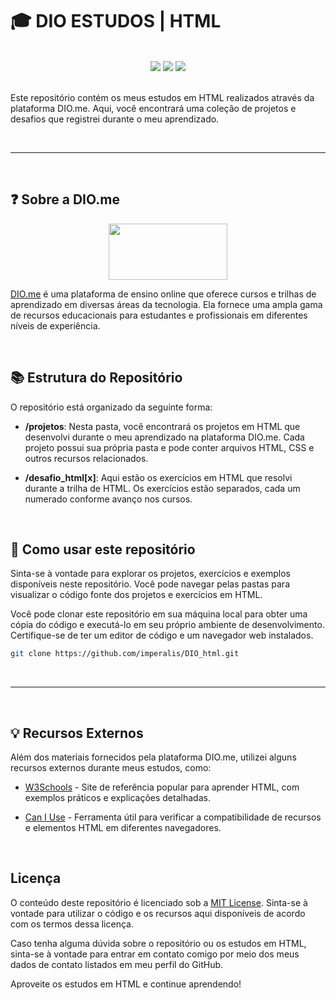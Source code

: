 # 🎓 DIO ESTUDOS | HTML

<br>
<div align=center>
<img src="https://img.shields.io/github/languages/code-size/imperalis/DIO_html?color=80A68A&label=general%20size&logo=github&logoColor=80A68A&style=for-the-badge"/>
<img src="https://img.shields.io/github/directory-file-count/imperalis/DIO_html?&logo=onlyoffice&logoColor=80A68A&color=80A68A&label=Files&style=for-the-badge"/>
<img src="https://img.shields.io/github/languages/count/imperalis/DIO_html?color=80A68A&logo=windowsterminal&logoColor=80A68A&style=for-the-badge"/>
</div>

<br>

Este repositório contém os meus estudos em HTML realizados através da plataforma DIO.me. Aqui, você encontrará uma coleção de projetos e desafios que registrei durante o meu aprendizado.

<br>

<hr>

<br>

## ❓ Sobre a DIO.me

<div align="center">
<img width="190"  height="90" src="https://camo.githubusercontent.com/8938ab0c1074183af61bc79aa67fee72af88e0eca2ef2e6d12df51b3da7a9209/68747470733a2f2f6865726d65732e6469676974616c696e6e6f766174696f6e2e6f6e652f6173736574732f64696f6d652f6c6f676f2e737667">
</div>

[DIO.me](https://www.dio.me/) é uma plataforma de ensino online que oferece cursos e trilhas de aprendizado em diversas áreas da tecnologia. Ela fornece uma ampla gama de recursos educacionais para estudantes e profissionais em diferentes níveis de experiência.

<br>

## 📚 Estrutura do Repositório

O repositório está organizado da seguinte forma:

- **/projetos**: Nesta pasta, você encontrará os projetos em HTML que desenvolvi durante o meu aprendizado na plataforma DIO.me. Cada projeto possui sua própria pasta e pode conter arquivos HTML, CSS e outros recursos relacionados.

- **/desafio_html[x]**: Aqui estão os exercícios em HTML que resolvi durante a trilha de HTML. Os exercícios estão separados, cada um numerado conforme avanço nos cursos.

<br>

## 💾 Como usar este repositório

Sinta-se à vontade para explorar os projetos, exercícios e exemplos disponíveis neste repositório. Você pode navegar pelas pastas para visualizar o código fonte dos projetos e exercícios em HTML.

Você pode clonar este repositório em sua máquina local para obter uma cópia do código e executá-lo em seu próprio ambiente de desenvolvimento. Certifique-se de ter um editor de código e um navegador web instalados.

```bash
git clone https://github.com/imperalis/DIO_html.git
```
<br>

<hr>

<br>

## 💡 Recursos Externos

Além dos materiais fornecidos pela plataforma DIO.me, utilizei alguns recursos externos durante meus estudos, como:

- [W3Schools](https://www.w3schools.com/html/) - Site de referência popular para aprender HTML, com exemplos práticos e explicações detalhadas.

- [Can I Use](https://caniuse.com/) - Ferramenta útil para verificar a compatibilidade de recursos e elementos HTML em diferentes navegadores.

<br>

## Licença

O conteúdo deste repositório é licenciado sob a [MIT License](LICENSE). Sinta-se à vontade para utilizar o código e os recursos aqui disponíveis de acordo com os termos dessa licença.

Caso tenha alguma dúvida sobre o repositório ou os estudos em HTML, sinta-se à vontade para entrar em contato comigo por meio dos meus dados de contato listados em meu perfil do GitHub.

Aproveite os estudos em HTML e continue aprendendo!